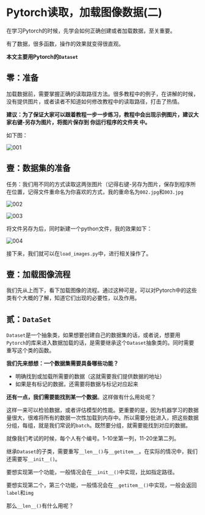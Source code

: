 # Pytorch读取，加载图像数据(二)

在学习Pytorch的时候，先学会如何正确创建或者加载数据，至关重要。

有了数据，很多函数，操作的效果就变得很直观。

**本文主要用Pytorch的`Dataset`**

## 零：准备

加载数据前，需要掌握正确的读取路径方法。很多教程中的例子，在讲解的时候，没有提供图片，或者读者不知道如何修改教程中的读取路径，打击了热情。

**建议：为了保证大家可以跟着教程一步一步练习，教程中会出现示例图片，建议大家右键-另存为图片，将图片保存到 你运行程序的文件夹 中。**

如下图：

![001](E:/%E6%96%87%E6%A1%A3/GitHub/Pytorch-Tutorial/imgs/001.png)

## 壹：数据集的准备

任务：我们用不同的方式读取这两张图片（记得右键-另存为图片，保存到程序所在位置，记得文件重命名为你喜欢的方式，我的重命名为`002.jpg`和`003.jpg`

![002](E:/%E6%96%87%E6%A1%A3/GitHub/Pytorch-Tutorial/imgs/002.jpg)

![003](E:/%E6%96%87%E6%A1%A3/GitHub/Pytorch-Tutorial/imgs/003.jpg)

将文件另存为后，同时新建一个python文件，我的效果如下：

![004](E:/%E6%96%87%E6%A1%A3/GitHub/Pytorch-Tutorial/imgs/004.png)

接下来，我们就可以在`load_images.py`中，进行相关操作了。

## 壹：加载图像流程

我们先从上而下，看下加载图像的流程。通过这种可是，可以对Pytorch中的这些类有个大概的了解，知道它们出现的必要性，以及作用。



## 贰：`DataSet`

`Dataset`是一个抽象类，如果想要创建自己的数据集的话，或者说，想要用`Pytorch`的库来进入数据加载的话，是需要继承这个`Dataset`抽象类的。同时需要重写这个类的函数。

**我们先来想想：一个数据集需要具备哪些功能？**

* 明确找到或加载所需要的数据（这就需要我们提供数据的地址）
* 如果是有标记的数据，还需要将数据与标记对应起来

**还有一点，我们需要能找到某一个数据**。这样做有什么用处呢？

这样一来可以检验数据，或者评估模型的性能。更重要的是，因为机器学习的数据量很大，很难将所有的数据一次性加载到内存中。所以需要分批进入，把这些数据分组，每组，就是我们常说的`batch`。既然要分组，就需要能找到对应的数据。

就像我们考试的时候，每个人有个编号。1-10坐第一列，11-20坐第二列。

继承`Dataset`的子类，需要重写`__len__()`与`__getitem__`。在实际的情况中，我们还需要写`__init__()`。

要想实现第一个功能，一般情况会在`__init__()`中实现，比如指定路径。

要想实现第二个，第三个功能，一般情况会在`__getitem__()`中实现，一般会返回`label`和`img`

那么`__len__()`有什么用呢？

